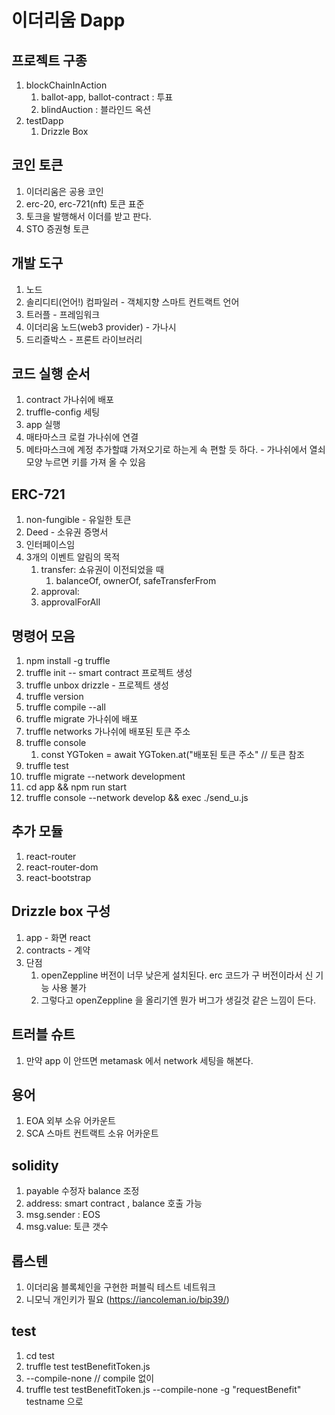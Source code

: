 # 이더리움 Dapp

## 프로젝트 구종 
1. blockChainInAction
   1. ballot-app, ballot-contract : 투표 
   2. blindAuction : 블라인드 옥션
2. testDapp 
   1. Drizzle Box

## 코인 토큰 
1. 이더리움은 공용 코인 
2. erc-20, erc-721(nft) 토큰 표준 
3. 토크을 발행해서 이더를 받고 판다. 
4. STO 증권형 토큰

## 개발 도구 
1. 노드
2. 솔리디티(언어!) 컴파일러 - 객체지향 스마트 컨트랙트 언어
3. 트러플 - 프레임워크
4. 이더리움 노드(web3 provider) - 가나시 
5. 드리즐박스 - 프론트 라이브러리 

## 코드 실행 순서
1. contract 가나쉬에 배포 
2. truffle-config 세팅 
3. app 실행 
4. 매타마스크 로컬 가나쉬에 연결 
5. 메타마스크에 계정 추가할떄 가져오기로 하는게 속 편할 듯 하다. - 가나쉬에서 열쇠모양 누르면 키를 가져 올 수 있음 

## ERC-721 
1. non-fungible - 유일한 토큰 
2. Deed - 소유권 증명서 
3. 인터페이스임 
4. 3개의 이벤트 알림의 목적 
   1. transfer: 쇼유권이 이전되었을 때
      1. balanceOf, ownerOf, safeTransferFrom 
   2. approval: 
   3. approvalForAll

## 명령어 모음 
1. npm install -g truffle
2. truffle init -- smart contract 프로젝트 생성 
3. truffle unbox drizzle - 프로젝트 생성 
4. truffle version
5. truffle compile --all
6. truffle migrate 가나쉬에 배포 
7. truffle networks 가나쉬에 배포된 토큰 주소 
8. truffle console 
   1. const YGToken = await YGToken.at("배포된 토큰 주소" // 토큰 참조 
9. truffle test
10. truffle migrate --network development
11. cd app && npm run start
12. truffle console --network develop && exec ./send_u.js 


## 추가 모듈 
1. react-router
2. react-router-dom
3. react-bootstrap

## Drizzle box 구성 
1. app - 화면 react  
2. contracts - 계약 
3. 단점 
   1. openZeppline 버전이 너무 낮은게 설치된다. erc 코드가 구 버전이라서 신 기능 사용 불가 
   2. 그렇다고 openZeppline 을 올리기엔 뭔가 버그가 생길것 같은 느낌이 든다. 

## 트러블 슈트 
1. 만약 app 이 안뜨면 metamask 에서 network 세팅을 해본다. 

## 용어 
1. EOA 외부 소유 어카운트
2. SCA 스마트 컨트랙트 소유 어카운트

## solidity
1. payable 수정자 balance 조정 
2. address:  smart contract , balance 호출 가능 
3. msg.sender : EOS 
4. msg.value: 토큰 갯수 

## 롭스텐
1. 이더리움 블록체인을 구현한 퍼블릭 테스트 네트워크 
2. 니모닉 개인키가 필요  (https://iancoleman.io/bip39/)

## test
1. cd test
2. truffle test testBenefitToken.js 
3. --compile-none // compile 없이 
4. truffle test testBenefitToken.js --compile-none -g "requestBenefit" testname 으로 







